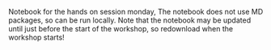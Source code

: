 Notebook for the hands on session monday,  The notebook does not use MD packages, so can be run locally. Note that the notebook may be updated until just before the start of the workshop, so redownload when the workshop starts!
